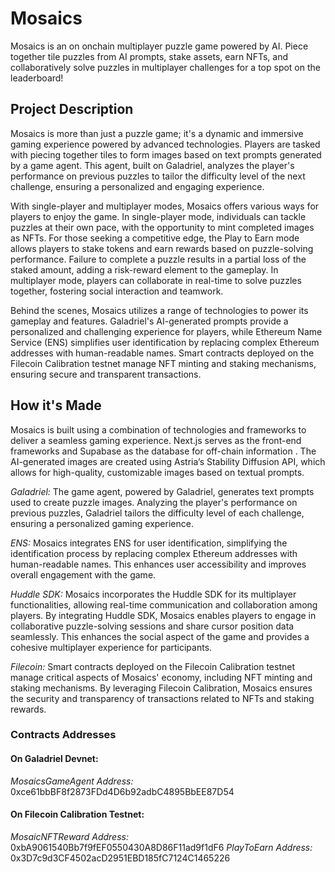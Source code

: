 # Mosaics

Mosaics is an on onchain multiplayer puzzle game powered by AI. Piece together tile puzzles from AI prompts, stake assets, earn NFTs, and collaboratively solve puzzles in multiplayer challenges for a top spot on the leaderboard!

## Project Description

Mosaics is more than just a puzzle game; it's a dynamic and immersive gaming experience powered by advanced technologies. Players are tasked with piecing together tiles to form images based on text prompts generated by a game agent. This agent, built on Galadriel, analyzes the player's performance on previous puzzles to tailor the difficulty level of the next challenge, ensuring a personalized and engaging experience.

With single-player and multiplayer modes, Mosaics offers various ways for players to enjoy the game. In single-player mode, individuals can tackle puzzles at their own pace, with the opportunity to mint completed images as NFTs. For those seeking a competitive edge, the Play to Earn mode allows players to stake tokens and earn rewards based on puzzle-solving performance. Failure to complete a puzzle results in a partial loss of the staked amount, adding a risk-reward element to the gameplay. In multiplayer mode, players can collaborate in real-time to solve puzzles together, fostering social interaction and teamwork.

Behind the scenes, Mosaics utilizes a range of technologies to power its gameplay and features. Galadriel's AI-generated prompts provide a personalized and challenging experience for players, while Ethereum Name Service (ENS) simplifies user identification by replacing complex Ethereum addresses with human-readable names. Smart contracts deployed on the Filecoin Calibration testnet manage NFT minting and staking mechanisms, ensuring secure and transparent transactions.

## How it's Made

Mosaics is built using a combination of technologies and frameworks to deliver a seamless gaming experience. Next.js serves as the front-end frameworks and Supabase as the database for off-chain information . The AI-generated images are created using Astria’s Stability Diffusion API, which allows for high-quality, customizable images based on textual prompts.

_Galadriel:_ The game agent, powered by Galadriel, generates text prompts used to create puzzle images. Analyzing the player's performance on previous puzzles, Galadriel tailors the difficulty level of each challenge, ensuring a personalized gaming experience.

_ENS:_ Mosaics integrates ENS for user identification, simplifying the identification process by replacing complex Ethereum addresses with human-readable names. This enhances user accessibility and improves overall engagement with the game.

_Huddle SDK:_ Mosaics incorporates the Huddle SDK for its multiplayer functionalities, allowing real-time communication and collaboration among players. By integrating Huddle SDK, Mosaics enables players to engage in collaborative puzzle-solving sessions and share cursor position data seamlessly. This enhances the social aspect of the game and provides a cohesive multiplayer experience for participants.

_Filecoin:_ Smart contracts deployed on the Filecoin Calibration testnet manage critical aspects of Mosaics' economy, including NFT minting and staking mechanisms. By leveraging Filecoin Calibration, Mosaics ensures the security and transparency of transactions related to NFTs and staking rewards.

### Contracts Addresses

#### On Galadriel Devnet:

_MosaicsGameAgent Address:_ 0xce61bbBF8f2873FDd4D6b92adbC4895BbEE87D54

#### On Filecoin Calibration Testnet:

_MosaicNFTReward Address:_ 0xbA9061540Bb7f9fEF0550430A8D86F11ad9f1dF6
_PlayToEarn Address:_ 0x3D7c9d3CF4502acD2951EBD185fC7124C1465226

